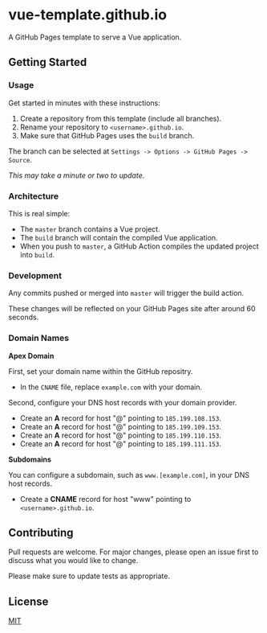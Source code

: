 # vue-template.github.io

A GitHub Pages template to serve a Vue application.

## Getting Started

### Usage

Get started in minutes with these instructions:

1. Create a repository from this template (include all branches).
2. Rename your repository to `<username>.github.io`.
3. Make sure that GitHub Pages uses the `build` branch. 

The branch can be selected at `Settings -> Options -> GitHub Pages -> Source`.

*This may take a minute or two to update*.

### Architecture

This is real simple:

- The `master` branch contains a Vue project.
- The `build` branch will contain the compiled Vue application.
- When you push to `master`, a GitHub Action compiles the updated project into `build`.

### Development

Any commits pushed or merged into `master` will trigger the build action.

These changes will be reflected on your GitHub Pages site after around 60 seconds.

### Domain Names

**Apex Domain**

First, set your domain name within the GitHub repositry.

- In the `CNAME` file, replace `example.com` with your domain.

Second, configure your DNS host records with your domain provider.

- Create an **A** record for host "@" pointing to `185.199.108.153`.
- Create an **A** record for host "@" pointing to `185.199.109.153`.
- Create an **A** record for host "@" pointing to `185.199.110.153`.
- Create an **A** record for host "@" pointing to `185.199.111.153`.

**Subdomains**

You can configure a subdomain, such as `www.[example.com]`, in your DNS host records.

- Create a **CNAME** record for host "www" pointing to `<username>.github.io`.

## Contributing

Pull requests are welcome. For major changes, please open an issue first to discuss what you would like to change.

Please make sure to update tests as appropriate.

## License

[MIT](https://choosealicense.com/licenses/mit/)
